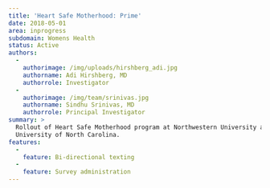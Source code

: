```yaml
---
title: 'Heart Safe Motherhood: Prime'
date: 2018-05-01
area: inprogress
subdomain: Womens Health
status: Active
authors:
  - 
    authorimage: /img/uploads/hirshberg_adi.jpg
    authorname: Adi Hirshberg, MD
    authorrole: Investigator
  - 
    authorimage: /img/team/srinivas.jpg
    authorname: Sindhu Srinivas, MD
    authorrole: Principal Investigator
summary: >
  Rollout of Heart Safe Motherhood program at Northwestern University and the
  University of North Carolina.
features:
  - 
    feature: Bi-directional texting
  - 
    feature: Survey administration
---
```

